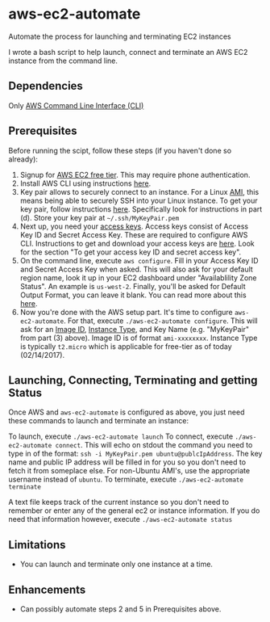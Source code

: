 # aws-ec2-automate
Automate the process for launching and terminating EC2 instances

I wrote a bash script to help launch, connect and terminate an AWS EC2 instance from the command line.

## Dependencies
Only [AWS Command Line Interface (CLI)](https://aws.amazon.com/cli/)

## Prerequisites
Before running the scipt, follow these steps (if you haven't done so already):

1. Signup for [AWS EC2 free tier](http://aws.amazon.com/free/). This may require phone authentication.
2. Install AWS CLI using instructions [here](http://docs.aws.amazon.com/cli/latest/userguide/installing.html).
3. Key pair allows to securely connect to an instance. For a Linux [AMI](http://docs.aws.amazon.com/AWSEC2/latest/UserGuide/AMIs.html), this means being able to securely SSH into your Linux instance. To get your key pair, follow instructions [here](https://aws.amazon.com/getting-started/tutorials/launch-a-virtual-machine/). Specifically look for instructions in part (d). Store your key pair at `~/.ssh/MyKeyPair.pem`
4. Next up, you need your [access keys](https://aws.amazon.com/developers/access-keys/). Access keys consist of Access Key ID and Secret Access Key. These are required to configure AWS CLI. Instructions to get and download your access keys are [here](http://docs.aws.amazon.com/cli/latest/userguide/cli-chap-getting-set-up.html). Look for the section "To get your access key ID and secret access key".
5. On the command line, execute `aws configure`. Fill in your Access Key ID and Secret Access Key when asked. This will also ask for your default region name, look it up in your EC2 dashboard under "Availablility Zone Status". An example is `us-west-2`. Finally, you'll be asked for Default Output Format, you can leave it blank. You can read more about this [here](http://docs.aws.amazon.com/cli/latest/userguide/cli-chap-getting-started.html).
6. Now you're done with the AWS setup part. It's time to configure `aws-ec2-automate`. For that, execute `./aws-ec2-automate configure`. This will ask for an [Image ID](http://docs.aws.amazon.com/AWSEC2/latest/UserGuide/finding-an-ami.html), [Instance Type](https://aws.amazon.com/ec2/instance-types/), and Key Name (e.g. "MyKeyPair" from part (3) above). Image ID is of format `ami-xxxxxxxx`. Instance Type is typically `t2.micro` which is applicable for free-tier as of today (02/14/2017).

## Launching, Connecting, Terminating and getting Status
Once AWS and `aws-ec2-automate` is configured as above, you just need these commands to launch and terminate an instance:

To launch, execute `./aws-ec2-automate launch`
To connect, execute `./aws-ec2-automate connect`. This will echo on stdout the command you need to type in of the format: `ssh -i MyKeyPair.pem ubuntu@publcIpAddress`. The key name and public IP address will be filled in for you so you don't need to fetch it from someplace else. For non-Ubuntu AMI's, use the appropriate username instead of `ubuntu`.
To terminate, execute `./aws-ec2-automate terminate`

A text file keeps track of the current instance so you don't need to remember or enter any of the general ec2 or instance information. If you do need that information however, execute `./aws-ec2-automate status`

## Limitations
* You can launch and terminate only one instance at a time.

## Enhancements
* Can possibly automate steps 2 and 5 in Prerequisites above.


